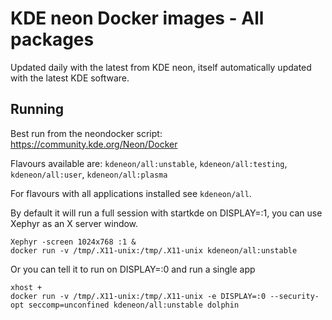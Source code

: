 # KDE neon Docker images - All packages

Updated daily with the latest from KDE neon, itself automatically updated with the latest KDE software.

## Running

Best run from the neondocker script:
https://community.kde.org/Neon/Docker

Flavours available are: `kdeneon/all:unstable`, `kdeneon/all:testing`, `kdeneon/all:user`, `kdeneon/all:plasma`

For flavours with all applications installed see `kdeneon/all`.

By default it will run a full session with startkde on DISPLAY=:1, you can use Xephyr as an X server window.

```
Xephyr -screen 1024x768 :1 &
docker run -v /tmp/.X11-unix:/tmp/.X11-unix kdeneon/all:unstable
```

Or you can tell it to run on DISPLAY=:0 and run a single app

```
xhost +
docker run -v /tmp/.X11-unix:/tmp/.X11-unix -e DISPLAY=:0 --security-opt seccomp=unconfined kdeneon/all:unstable dolphin
```
